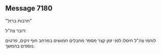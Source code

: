 ## Message 7180

"חרבות ברזל"

דובר צה"ל:

לוחמי צה"ל חיסלו לפני זמן קצר מספר מחבלים חמושים במרחב חוף זיקים, פרטים נוספים בהמשך.

